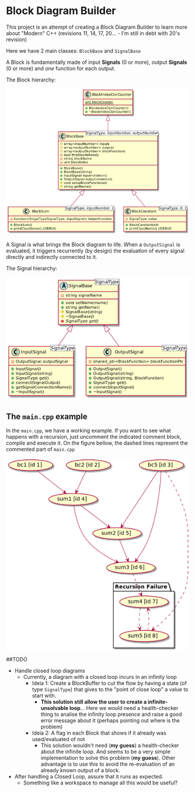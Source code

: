 # Block Diagram Builder

This project is an attempt of creating a Block Diagram Builder to learn more about "Modern" C++ (revisions 11, 14, 17, 20... - I'm still in debt with 20's revision)

Here we have 2 main classes: `BlockBase` and `SignalBase`

A Block is fundamentally made of input **Signals** (0 or more), output **Signals** (0 or more) and *one* function for each output.

The Block hierarchy:

![](./Images/Blocks.png)

A Signal is what brings the Block diagram to life. When a `OutputSignal` is evaluated, it triggers recurrently (by design) the evaluation of every signal directly and indirectly connected to it.

The Signal hierarchy:

![](./Images/Signals.png)


## The `main.cpp` example

In the `main.cpp`, we have a working example. If you want to see what happens with a recursion, just uncomment the indicated comment block, compile and execute it. On the figure bellow, the dashed lines represent the commented part of `main.cpp`

![](./Images/main_example.png)

##TODO

* Handle closed loop diagrams
    * Currently, a diagram with a closed loop incurs in an infinity loop
        * Ideia 1: Create a BlockBuffer to cut the flow by having a state (of type `SignalType`) that gives to the "point of close loop" a value to start with.
          * **This solution still allow the user to create a infinite-unsolvable loop**... Here we would need a health-checker thing to analise the infinity loop presence and raise a good error message about it (perhaps pointing out where is the problem)
        * Ideia 2: A flag in each Block that shows if it already was used/evaluated of not
            * This solution wouldn't need (**my guess**) a health-checker about the infinite loop. And seems to be a very simple implementation to solve this problem (**my guess**). Other advantage is to use this to avoid the re-evaluation of an already known output of a block.
* After handling a Closed Loop, assure that it runs as expected.
    * Something like a workspace to manage all this would be useful?
